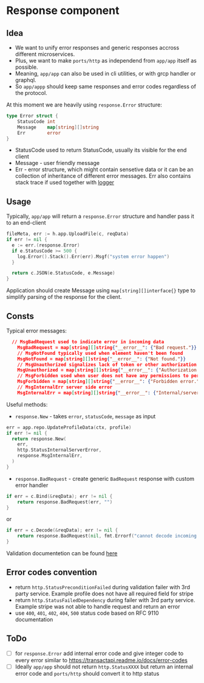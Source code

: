 # Response component

## Idea
- We want to unify error responses and generic responses accross different microservices.
- Plus, we want to make `ports/http` as independend from `app/app` itself as possible.
- Meaning, `app/app` can also be used in cli utilities, or with grcp handler or graphql.
- So `app/appp` should keep same responses and error codes regardless of the protocol.


At this moment we are heavily using `response.Error` structure:
```go
type Error struct {
	StatusCode int
	Message    map[string][]string
	Err        error
}
```

- StatusCode used to return StatusCode, usually its visible for the end client
- Message - user friendly message
- Err - error structure, which might contain sensetive data or it can be an collection of inheritance of different error messages. Err also contains stack trace if used together with [logger](https://github.com/webdevelop-pro/go-common/logger)


## Usage

Typically, `app/app` will return a `response.Error` structure and handler pass it to an end-client

```go
fileMeta, err := h.app.UploadFile(c, reqData)
if err != nil {
  e := err.(response.Error)
  if e.StatusCode >= 500 {
    log.Error().Stack().Err(err).Msgf("system error happen")
  }

  return c.JSON(e.StatusCode, e.Message)
}
```

Application should create Message using `map[string][]interface{}` type to simplify parsing of the response for the client.

## Consts

Typical error messages:
```json
  // MsgBadRequest used to indicate error in incoming data
	MsgBadRequest = map[string][]string{"__error__": {"Bad request."}}
	// MsgNotFound typically used when element haven't been found
	MsgNotFound = map[string][]string{"__error__": {"Not found."}}
	// MsgUnauthorized signalizes lack of token or other authorization data
	MsgUnauthorized = map[string][]string{"__error__": {"Authorization error."}}
	// MsgForbidden used when user does not have any permissions to perform action
	MsgForbidden = map[string][]string{"__error__": {"Forbidden error."}}
	// MsgInternalErr server side error
	MsgInternalErr = map[string][]string{"__error__": {"Internal/server error."}}
```

Useful methods:
- `response.New` - takes `error`, `statusCode`, `message` as input
```go
err = app.repo.UpdateProfileData(ctx, profile)
if err != nil {
  return response.New(
    err,
    http.StatusInternalServerError,
    response.MsgInternalErr,
  )
}
```

- `response.BadRequest` - create generic `BadRequest` response with custom error handler
```go
if err = c.Bind(&reqData); err != nil {
	return response.BadRequest(err, "")
}
```
or 
```go
if err = c.Decode(&reqData); err != nil {
	return response.BadRequest(nil, fmt.Errorf("cannot decode incoming data"))
}
```

Validation documentetion can be found [here](../validator)

## Error codes convention

- return `http.StatusPreconditionFailed` during validation failer with 3rd party service. Example profile does not have all required field for stripe
- return `http.StatusFailedDependency` during failer with 3rd party service. Example stripe was not able to handle request and return an error
- use `400`, `401`, `402`, `404`, `500` status code based on RFC 9110 documentation

## ToDo

- [ ] for `response.Error` add internal error code and give integer code to every error similar to https://transactapi.readme.io/docs/error-codes
- [ ] Ideally `app/app` should not return `http.StatusXXXX` but return an internal error code and `ports/http` should convert it to http status
